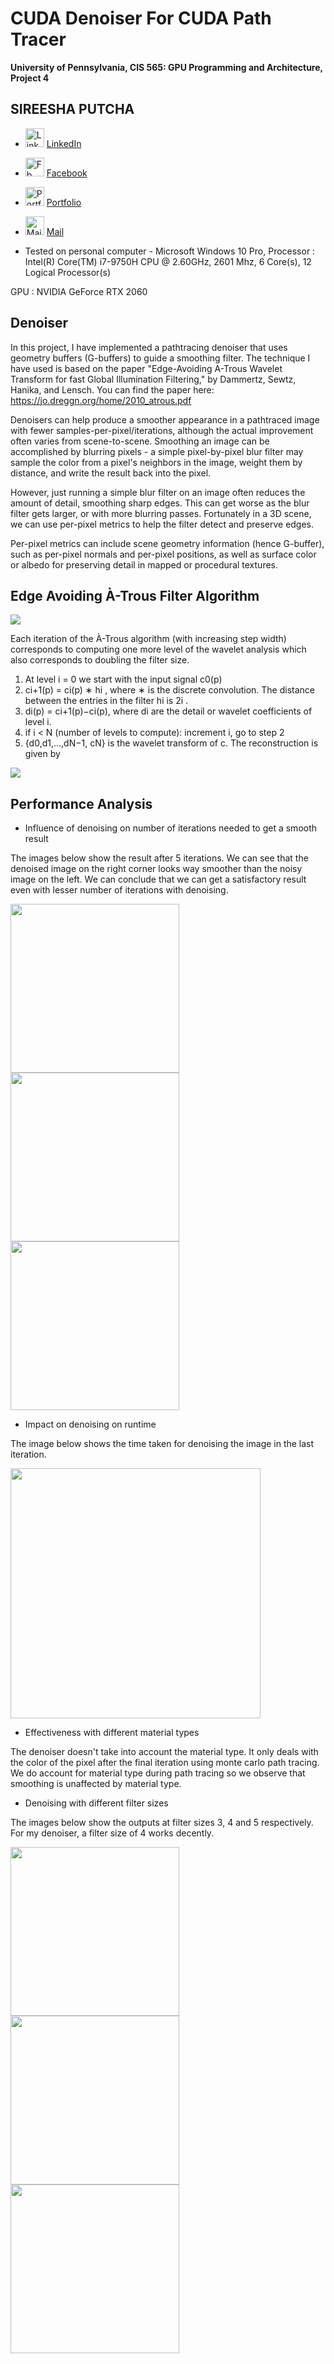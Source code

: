 CUDA Denoiser For CUDA Path Tracer
==================================

**University of Pennsylvania, CIS 565: GPU Programming and Architecture, Project 4**

## SIREESHA PUTCHA 
	
* <img src= "img/Logos/linkedin.png" alt = "LinkedIn" height = "30" width = "30">   [ LinkedIn ](https://www.linkedin.com/in/sireesha-putcha/)

* <img src= "img/Logos/facebook.png" alt = "Fb" height = "30" width = "30">  [ Facebook ](https://www.facebook.com/sireesha.putcha98/)

* <img src= "img/Logos/chat.png" alt = "Portfolio" height = "30" width = "30">   [ Portfolio ](https://sites.google.com/view/sireeshaputcha/home)

* <img src= "img/Logos/mail.png" alt = "Mail" height = "30" width = "30">  [ Mail ](sireesha@seas.upenn.edu)


* Tested on personal computer - Microsoft Windows 10 Pro, 
Processor : Intel(R) Core(TM) i7-9750H CPU @ 2.60GHz, 2601 Mhz, 6 Core(s), 12 Logical Processor(s)
 
GPU : NVIDIA GeForce RTX 2060

## Denoiser 
In this project, I have implemented a pathtracing denoiser that uses geometry buffers (G-buffers) to guide a smoothing filter.
The technique I have used is based on the paper "Edge-Avoiding A-Trous Wavelet Transform for fast Global Illumination Filtering," by Dammertz, Sewtz, Hanika, and Lensch. 
You can find the paper here: https://jo.dreggn.org/home/2010_atrous.pdf

Denoisers can help produce a smoother appearance in a pathtraced image with fewer samples-per-pixel/iterations, although the actual improvement often varies from scene-to-scene. 
Smoothing an image can be accomplished by blurring pixels - a simple pixel-by-pixel blur filter may sample the color from a pixel's neighbors in the image, weight them by distance, 
and write the result back into the pixel.

However, just running a simple blur filter on an image often reduces the amount of detail, smoothing sharp edges. This can get worse as the blur filter gets larger, or with more blurring passes. 
Fortunately in a 3D scene, we can use per-pixel metrics to help the filter detect and preserve edges.

Per-pixel metrics can include scene geometry information (hence G-buffer), such as per-pixel normals and per-pixel positions, as well as surface color or albedo for preserving detail in mapped or procedural textures.

## Edge Avoiding À-Trous Filter Algorithm 

<img src="/img/denoise/algo.png"/>

Each iteration of the À-Trous algorithm (with increasing step width) corresponds to computing one more level of the wavelet analysis which also corresponds to doubling the filter size.

1. At level i = 0 we start with the input signal c0(p)
2. ci+1(p) = ci(p) ∗ hi
, where ∗ is the discrete convolution.
The distance between the entries in the filter hi
is 2i
.
3. di(p) = ci+1(p)−ci(p),
where di are the detail or wavelet coefficients of level i.
4. if i < N (number of levels to compute):
increment i, go to step 2
5. {d0,d1,...,dN−1, cN} is the wavelet transform of c.
The reconstruction is given by

<img src="/img/denoise/reconstructiom.png"/>

## Performance Analysis 

- Influence of denoising on number of iterations needed to get a smooth result

The images below show the result after 5 iterations. We can see that the denoised image on the right corner looks way smoother than the noisy image on the left. We can conclude that
we can get a satisfactory result even with lesser number of iterations with denoising. 

<p float="left">
 <img src="/img/denoise/noise.png" height = "270" width = "270" />
 <img src="/img/denoise/blur.png" height = "270" width = "270" />
 <img src="/img/denoise/gbuf.png" height = "270" width = "270" />
</p>

- Impact on denoising on runtime

The image below shows the time taken for denoising the image in the last iteration. 

<img src="/img/denoise/timing_denoise.png" height = "400" width = "400" /> 

- Effectiveness with different material types

The denoiser doesn't take into account the material type. It only deals with the color of the pixel after the final iteration using monte carlo path tracing. We do account for material 
type during path tracing so we observe that smoothing is unaffected by material type. 

- Denoising with different filter sizes 

The images below show the outputs at filter sizes 3, 4 and 5 respectively. For my denoiser, a filter size of 4 works decently. 

<p float="left">
 <img src="/img/denoise/comp_filter_3.png" height = "270" width = "270" />
 <img src="/img/denoise/comp_filter_4.png" height = "270" width = "270" />
 <img src="/img/denoise/comp_filter_5.png" height = "270" width = "270" />
</p>

